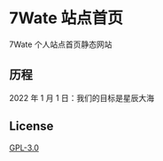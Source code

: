 # 7Wate 站点首页

7Wate 个人站点首页静态网站


## 历程

2022 年 1 月 1 日：我们的目标是星辰大海


## License

[GPL-3.0](https://www.gnu.org/licenses/gpl-3.0.html)
